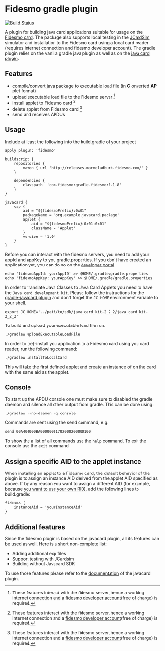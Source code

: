 Fidesmo gradle plugin
=====================

[![Build Status](https://travis-ci.org/fidesmo/gradle-fidesmo.svg?branch=master)](https://travis-ci.org/fidesmo/gradle-fidesmo)

A plugin for building java card applications suitable for usage on the [Fidesmo
card](http://fidesmo.com/). The package also supports local testing in the
[JCardSim](http://jcardsim.org/) simulator and installation to the Fidesmo card using a local card
reader (requires internet connection and fidesmo developer account). The gradle plugin relies on the
vanilla gradle java plugin as well as on the [java card
plugin](https://github.com/fidesmo/gradle-javacard).

Features
--------

 * compile/convert java package to executable load file (in **C** onverted **AP** plet format)
 * upload executable load file to the Fidesmo server [^1]
 * install applet to Fidesmo card [^1]
 * delete applet from Fidesmo card [^1]
 * send and receives APDUs

[^1]: These features interact with the fidesmo server, hence a working internet connection and a
[fidesmo developer account](https://developer.fidesmo.com)(free of charge) is required.

Usage
-----

Include at least the following into the build.gradle of your project

    apply plugin: 'fidesmo'

    buildscript {
        repositories {
            maven { url 'http://releases.marmeladburk.fidesmo.com/' }
        }

        dependencies {
            classpath  'com.fidesmo:gradle-fidesmo:0.1.8'
        }
    }

    javacard {
        cap {
            aid = "${fidesmoPrefix}:0x01"
            packageName = 'org.example.javacard.package'
            applet {
                aid = "${fidesmoPrefix}:0x01:0x01"
                className = 'Applet'
            }
            version = '1.0'
        }
    }

Before you can interact with the fidesmo servers, you need to add your appId and appKey to you
gradle.properties. If you don't have created an application yet, you can do so on the [developer
portal](https://developer.fidesmo.com/).

    echo 'fidesmoAppId: yourAppID' >> $HOME/.gradle/gradle.properties
    echo 'fidesmoAppKey: yourAppKey' >> $HOME/.gradle/gradle.properties

In order to translate Java Classes to Java Card Applets you need to have the `Java card development
kit`. Please follow the instructions for the [gradle-javacard
plugin](https://github.com/fidesmo/gradle-javacard/tree/master#installing-the-java-card-development-kit)
and don't forget the `JC_HOME` environment variable to your shell.

    export JC_HOME='../path/to/sdk/java_card_kit-2_2_2/java_card_kit-2_2_2'

To build and upload your executable load file run:

    ./gradlew uploadExecutableLoadFile

In order to (re)-install you application to a Fidesmo card using you card reader, run the following
command:

    ./gradlew installToLocalCard

This will take the first defined applet and create an instance of on the card with the same aid as
the applet.

Console
-------

To start up the APDU console one must make sure to disabled the gradle
daemon and silence all other output from gradle. This can be done
using:

    ./gradlew --no-daemon -q console

Commands are sent using the send command, e.g.

    send 00A404000BA00000061702000200000100

To show the a list of all commands use the `help` command. To exit the
console use the `exit` command

Assign a specific AID to the applet instance
--------------------------------------------

When installing an applet to a Fidesmo card, the default behavior of the plugin is to assign an instance AID derived from the applet AID specified as above. If by any reason you want to assign a different AID (for example, because [you want to use your own RID](https://developer.fidesmo.com/javacard)), add the following lines to build.gradle:

    fidesmo {
        instanceAid = 'yourInstanceAid'
    }

Additional features
-------------------

Since the fidesmo plugin is based on the javacard plugin, all its features can be used as well. Here is a short non-complete list:

* Adding additional exp files
* Support testing with JCardsim
* Building without Javacard SDK

To use those features please refer to the [documentation](https://github.com/fidesmo/gradle-javacard/blob/master/Readme.md) of the javacard plugin.
